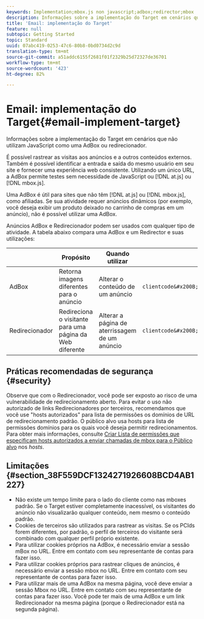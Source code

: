 ```yaml
---
keywords: Implementation;mbox.js non javascript;adbox;redirector;mbox
description: Informações sobre a implementação do Target em cenários que não utilizam JavaScript como uma AdBox ou redirecionador.
title: 'Email: implementação do Target'
feature: null
subtopic: Getting Started
topic: Standard
uuid: 07abc419-0253-47c6-80b8-0bd0734d2c9d
translation-type: tm+mt
source-git-commit: a51addc6155f2681f01f2329b25d72327de36701
workflow-type: tm+mt
source-wordcount: '423'
ht-degree: 82%

---
```



# Email: implementação do Target{#email-implement-target}

Informações sobre a implementação do Target em cenários que não utilizam JavaScript como uma AdBox ou redirecionador.

É possível rastrear as visitas aos anúncios e a outros conteúdos externos. Também é possível identificar a entrada e saída do mesmo usuário em seu site e fornecer uma experiência web consistente. Utilizando um único URL, a AdBox permite testes sem necessidade de JavaScript ou [!DNL at.js] ou [!DNL mbox.js].

Uma AdBox é útil para sites que não têm [!DNL at.js] ou [!DNL mbox.js], como afiliadas. Se sua atividade requer anúncios dinâmicos (por exemplo, você deseja exibir um produto deixado no carrinho de compras em um anúncio), não é possível utilizar uma AdBox.

Anúncios AdBox e Redirecionador podem ser usados com qualquer tipo de atividade. A tabela abaixo compara uma AdBox e um Redirector e suas utilizações:

|  | Propósito | Quando utilizar | Estrutura do URL | Tipo de oferta | Conteúdo da oferta |
|--- |--- |--- |--- |--- |--- |
| AdBox | Retorna imagens diferentes para o anúncio | Alterar o conteúdo de um anúncio | `clientcode&#x200B;.tt.&#x200B;omtrdc&#x200B;.net/&#x200B;m2&#x200B;/&#x200B;clientcode/ubox/&#x200B;image?` | oferta de redirecionamento | URL de uma imagem |
| Redirecionador | Redireciona o visitante para uma página da Web diferente | Alterar a página de aterrissagem de um anúncio | `clientcode&#x200B;.tt.omtrdc.net/&#x200B;m2/clientcode&#x200B;/ubox/page?` | oferta de redirecionamento | URL de uma página |

## Práticas recomendadas de segurança {#security}

Observe que com o Redirecionador, você pode ser exposto ao risco de uma vulnerabilidade de redirecionamento aberto. Para evitar o uso não autorizado de links Redirecionadores por terceiros, recomendamos que você use &quot;hosts autorizados&quot; para lista de permissões os domínios de URL de redirecionamento padrão. O público alvo usa hosts para lista de permissões domínios para os quais você deseja permitir redirecionamentos. Para obter mais informações, consulte [Criar Lista de permissões que especificam hosts autorizados a enviar chamadas de mbox para o Público alvo](/help/administrating-target/hosts.md#allowlist) nos *hosts*.

## Limitações {#section_38F559DCF1324271926608BCD4AB1227}

* Não existe um tempo limite para o lado do cliente como nas mboxes padrão. Se o Target estiver completamente inacessível, os visitantes do anúncio não visualizarão qualquer conteúdo, nem mesmo o conteúdo padrão.
* Cookies de terceiros são utilizados para rastrear as visitas. Se os PCIds forem diferentes, por padrão, o perfil de terceiros do visitante será combinado com qualquer perfil próprio existente.
* Para utilizar cookies próprios na AdBox, é necessário enviar a sessão mBox no URL. Entre em contato com seu representante de contas para fazer isso.
* Para utilizar cookies próprios para rastrear cliques de anúncios, é necessário enviar a sessão mbox no URL. Entre em contato com seu representante de contas para fazer isso.
* Para utilizar mais de uma AdBox na mesma página, você deve enviar a sessão Mbox no URL. Entre em contato com seu representante de contas para fazer isso. Você pode ter mais de uma AdBox e um link Redirecionador na mesma página (porque o Redirecionador está na segunda página).